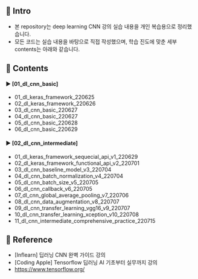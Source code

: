####
## 📌 Intro
- 본 repository는 deep learning CNN 강의 실습 내용을 개인 복습용으로 정리했습니다.
- 모든 코드는 실습 내용을 바탕으로 직접 작성했으며, 학습 진도에 맞춘 세부 contents는 아래와 같습니다.
####
## 📌 Contents
#### ► [01_dl_cnn_basic]
- 01_dl_keras_framework_220625  
- 02_dl_keras_framework_220626  
- 03_dl_cnn_basic_220627  
- 04_dl_cnn_basic_220627  
- 05_dl_cnn_basic_220628  
- 06_dl_cnn_basic_220629  
####
#### ► [02_dl_cnn_intermediate]
- 01_dl_keras_framework_sequecial_api_v1_220629
- 02_dl_keras_framework_functional_api_v2_220701
- 03_dl_cnn_baseline_model_v3_220704
- 04_dl_cnn_batch_normalization_v4_220704
- 05_dl_cnn_batch_size_v5_220705
- 06_dl_cnn_callback_v6_220705
- 07_dl_cnn_global_average_pooling_v7_220706
- 08_dl_cnn_data_augmentation_v8_220707
- 09_dl_cnn_transfer_learning_vgg16_v9_220707
- 10_dl_cnn_transfer_learning_xception_v10_220708
- 11_dl_cnn_intermediate_comprehensive_practice_220715
####
## 📌 Reference
- [Inflearn] 딥러닝 CNN 완벽 가이드 강의
- [Coding Apple] Tensorflow 딥러닝 AI 기초부터 실무까지 강의
- https://www.tensorflow.org/
####
